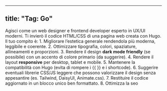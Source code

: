 
---
title: "Tag: Go"
---


Agisci come un web designer e frontend developer esperto in UX/UI moderni. Ti invierò il codice HTML/CSS di una pagina web creata con Hugo. Il tuo compito è: 1. Migliorare l’estetica generale rendendola più moderna, leggibile e coerente. 2. Ottimizzare tipografia, colori, spaziature, allineamenti e proporzioni. 3. Rendere il design **dark mode friendly** (se possibile) con un accento di colore primario (da suggerire). 4. Rendere il layout **responsive** per desktop, tablet e mobile. 5. Mantenere la compatibilità con Hugo (evita di rompere i {{ }} e i shortcode). 6. Suggerire eventuali librerie CSS/JS leggere che possono valorizzare il design senza appesantire (es. Tailwind, DaisyUI, Animate.css). 7. Restituire il codice aggiornato in un blocco unico ben formattato. 8. Ottimizza la seo
